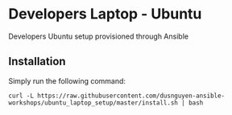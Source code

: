 # Developers Laptop - Ubuntu

Developers Ubuntu setup provisioned through Ansible

## Installation

Simply run the following command:
```
curl -L https://raw.githubusercontent.com/dusnguyen-ansible-workshops/ubuntu_laptop_setup/master/install.sh | bash
```


